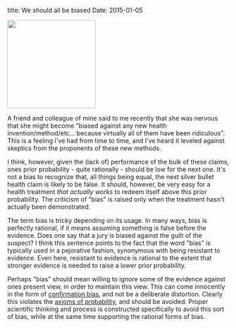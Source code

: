 title: We should all be biased
Date: 2015-01-05

<img src="images/capsule.png" width=200>

A friend and colleague of mine said to me recently that she was nervous that she might become "biased against any new health invention/method/etc... because virtually all of them have been ridiculous".  This is a feeling I've had from time to time, and I've heard it leveled against skeptics from the proponents of these new methods.

I think, however, given the (lack of) performance of the bulk of these claims, ones prior probability - quite rationally - should be low for the next one.  It's not a bias to recognize that, all things being equal, the next silver bullet health claim is likely to be false.  It should, however, be very easy for a health treatment *that actually works* to redeem itself above this prior probability.  The criticism of "bias" is raised only when the treatment hasn't actually been demonstrated.

The term bias is tricky depending on its usage. In many ways, bias is perfectly rational, if it means assuming something is false before the evidence.  Does one say that a jury is biased against the guilt of the suspect?   I think this sentence points to the fact that the word "bias" is typically used in a pejorative fashion, synonymous with being resistant to evidence.  Even here, resistant to evidence is rational to the extent that stronger evidence is needed to raise a lower prior probability.  

Perhaps "bias" should mean willing to ignore some of the evidence against ones present view, in order to maintain this view.  This can come innocently in the form of [confirmation bias], and not be a deliberate distortion.  Clearly this violates the [axioms of probability], and should be avoided.  Proper scientific thinking and process is constructed specifically to avoid this sort of bias, while at the same time supporting the rational forms of bias.
 
[confirmation bias]: http://en.wikipedia.org/wiki/Confirmation_bias
[axioms of probability]: http://oneecologistsview.blogspot.com/2012/06/basic-desirderata-jaynes.html
